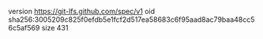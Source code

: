 version https://git-lfs.github.com/spec/v1
oid sha256:3005209c825f0efdb5e1fcf2d517ea58683c6f95aad8ac79baa48cc56c5af569
size 431
